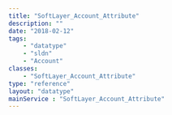 ```yaml
---
title: "SoftLayer_Account_Attribute"
description: ""
date: "2018-02-12"
tags:
    - "datatype"
    - "sldn"
    - "Account"
classes:
    - "SoftLayer_Account_Attribute"
type: "reference"
layout: "datatype"
mainService : "SoftLayer_Account_Attribute"
---
```

